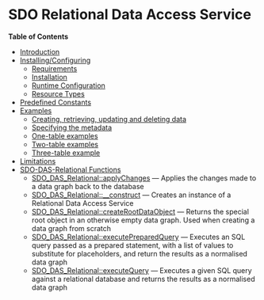 SDO Relational Data Access Service
==================================

**Table of Contents**

-   [Introduction](/intro/sdodasrel.html)
-   [Installing/Configuring](/sdodasrel/setup.html)
    -   [Requirements](/sdodasrel/setup.html#Requirements)
    -   [Installation](/sdodasrel/setup.html#Installation)
    -   [Runtime
        Configuration](/sdodasrel/setup.html#Runtime%20Configuration)
    -   [Resource Types](/sdodasrel/setup.html#Resource%20Types)
-   [Predefined Constants](/sdodasrel/constants.html)
-   [Examples](/sdodasrel/examples.html)
    -   [Creating, retrieving, updating and deleting
        data](/sdodasrel/examples.html#Creating,%20retrieving,%20updating%20and%20deleting%20data)
    -   [Specifying the
        metadata](/sdodasrel/examples.html#Specifying%20the%20metadata)
    -   [One-table
        examples](/sdodasrel/examples.html#One-table%20examples)
    -   [Two-table
        examples](/sdodasrel/examples.html#Two-table%20examples)
    -   [Three-table
        example](/sdodasrel/examples.html#Three-table%20example)
-   [Limitations](/sdodasrel/limitations.html)
-   [SDO-DAS-Relational Functions](/ref/sdodasrel.html)
    -   [SDO\_DAS\_Relational::applyChanges](/ref/sdodasrel.html#SDO_DAS_Relational::applyChanges)
        — Applies the changes made to a data graph back to the database
    -   [SDO\_DAS\_Relational::\_\_construct](/ref/sdodasrel.html#SDO_DAS_Relational::__construct)
        — Creates an instance of a Relational Data Access Service
    -   [SDO\_DAS\_Relational::createRootDataObject](/ref/sdodasrel.html#SDO_DAS_Relational::createRootDataObject)
        — Returns the special root object in an otherwise empty data
        graph. Used when creating a data graph from scratch
    -   [SDO\_DAS\_Relational::executePreparedQuery](/ref/sdodasrel.html#SDO_DAS_Relational::executePreparedQuery)
        — Executes an SQL query passed as a prepared statement, with a
        list of values to substitute for placeholders, and return the
        results as a normalised data graph
    -   [SDO\_DAS\_Relational::executeQuery](/ref/sdodasrel.html#SDO_DAS_Relational::executeQuery)
        — Executes a given SQL query against a relational database and
        returns the results as a normalised data graph
